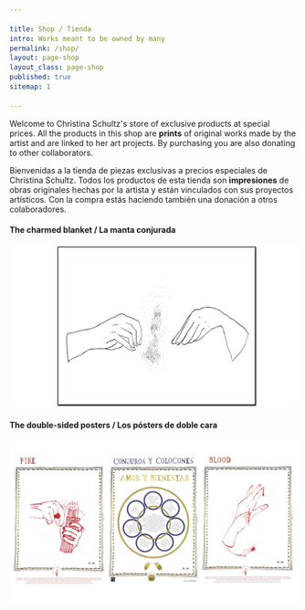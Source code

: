 ```yaml
---

title: Shop / Tienda
intro: Works meant to be owned by many
permalink: /shop/
layout: page-shop
layout_class: page-shop
published: true
sitemap: 1

---
```


Welcome to Christina Schultz's store of exclusive products at special prices.
All the products in this shop are **prints** of original works made by the artist and are linked to her art projects. By purchasing you are also donating to other collaborators.

Bienvenidas a la tienda de piezas exclusivas a precios especiales de Christina Schultz.
Todos los productos de esta tienda son **impresiones** de obras originales hechas por la artista y están vinculados con sus proyectos artísticos. Con la compra estás haciendo también una donación a otros colaboradores.

#### The charmed blanket / La manta conjurada

[![The charmed blanked](/media/images/MantaDibujo.jpg)](/shop-manta)

#### The double-sided posters / Los pósters de doble cara

[![The double-sided poster](/media/images/posterconjuros.jpg)](/shop-posters)
